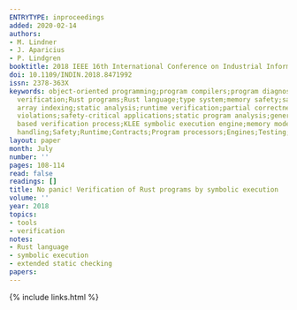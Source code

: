 ```yaml
---
ENTRYTYPE: inproceedings
added: 2020-02-14
authors:
- M. Lindner
- J. Aparicius
- P. Lindgren
booktitle: 2018 IEEE 16th International Conference on Industrial Informatics (INDIN)
doi: 10.1109/INDIN.2018.8471992
issn: 2378-363X
keywords: object-oriented programming;program compilers;program diagnostics;program
  verification;Rust programs;Rust language;type system;memory safety;safety conditions;raw
  array indexing;static analysis;runtime verification;partial correctness guarantees;safety
  violations;safety-critical applications;static program analysis;generic contract
  based verification process;KLEE symbolic execution engine;memory model;rustc compiler;panic
  handling;Safety;Runtime;Contracts;Program processors;Engines;Testing;Data models
layout: paper
month: July
number: ''
pages: 108-114
read: false
readings: []
title: No panic! Verification of Rust programs by symbolic execution
volume: ''
year: 2018
topics:
- tools
- verification
notes:
- Rust language
- symbolic execution
- extended static checking
papers:
---
```


{% include links.html %}
